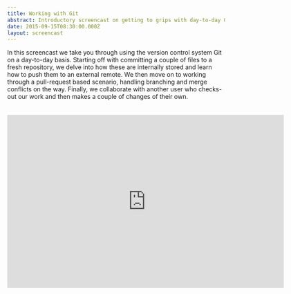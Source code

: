 ```yaml
---
title: Working with Git
abstract: Introductory screencast on getting to grips with day-to-day Git use
date: 2015-09-15T08:30:00.000Z
layout: screencast
---
```


In this screencast we take you through using the version control system Git on a day-to-day basis.
Starting off with committing a couple of files to a fresh repository, we delve into how these are internally stored and learn how to push them to an external remote.
We then move on to working through a pull-request based scenario, handling branching and merge conflicts on the way.
Finally, we collaborate with another user who checks-out our work and then makes a couple of changes of their own.

<iframe width="640" height="400" style="margin: 20px 0 30px 0;" src="https://www.youtube.com/embed/3mFR_rmtlUo?rel=0" frameborder="0" allowfullscreen></iframe>
